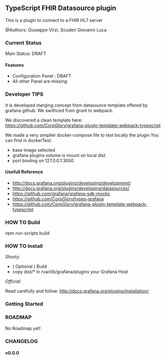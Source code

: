 ## TypeScript FHIR Datasource plugin

This is a plugin to connect to a FHIR HL7 server 

@Authors: Giuseppe Virzì, Scuderi Giovanni Luca

### Current Status

Main Status: DRAFT

#### Features

- Configuration Panel : DRAFT
- All other Panel are missing

### Developer TIPS

It is developed merging concept from datasource template offered by grafana github.
We swithced from grunt to webpack.

We discovered a clean template here: https://github.com/CorpGlory/grafana-plugin-template-webpack-typescript

We made a very simplier docker-compose file to test locally the plugin
You can find in dockerTest:
 - base image selected
 - grafana plugins volume is mount on local dist
 - port binding on 127.0.0.1:3000

#### Usefull Reference

 - http://docs.grafana.org/plugins/developing/development/
 - http://docs.grafana.org/plugins/developing/datasources/
 - https://github.com/grafana/grafana-sdk-mocks
 - https://github.com/CorpGlory/types-grafana
 - https://github.com/CorpGlory/grafana-plugin-template-webpack-typescript

### HOW TO Build

npm run-scripts build

### HOW TO Install

*Shorty:*

 * ( Optional ) Build 
 * copy dist/* in  /var/lib/grafana/plugins your Grafana Host

*Official:*

Read carefully and follow:
http://docs.grafana.org/plugins/installation/

### Getting Started


### ROADMAP

No Roadmap yet!

### CHANGELOG

#### v0.0.0
